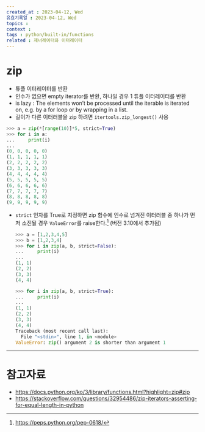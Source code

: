 ```yaml
---
created_at : 2023-04-12, Wed
유효기록일 : 2023-04-12, Wed
topics : 
context : 
tags : python/built-in/functions
related : 제너레이터와 이터레이터
---
```

# zip
- 튜플 이터레이터를 반환
- 인수가 없으면 empty iterator를 반환, 하나일 경우 1 튜플 이터레이터를 반환
- is lazy : The elements won’t be processed until the iterable is iterated on, e.g. by a for loop or by wrapping in a list.
- 길이가 다른 이터러블을 zip 하려면 `itertools.zip_longest()` 사용

```python
>>> a = zip(*[range(10)]*5, strict=True)
>>> for i in a:
...     print(i)
...
(0, 0, 0, 0, 0)
(1, 1, 1, 1, 1)
(2, 2, 2, 2, 2)
(3, 3, 3, 3, 3)
(4, 4, 4, 4, 4)
(5, 5, 5, 5, 5)
(6, 6, 6, 6, 6)
(7, 7, 7, 7, 7)
(8, 8, 8, 8, 8)
(9, 9, 9, 9, 9)
```

-  `strict` 인자를 True로 지정하면 zip 함수에 인수로 넘겨진 이터러블 중 하나가 먼저 소진될 경우 `ValueError`를 raise한다.[^1] (버전 3.10에서 추가됨)
	```python
    >>> a = [1,2,3,4,5]
    >>> b = [1,2,3,4]
    >>> for i in zip(a, b, strict=False):
	...     print(i)
	...
	(1, 1)
	(2, 2)
	(3, 3)
	(4, 4)
	
	>>> for i in zip(a, b, strict=True):
    ...     print(i)
    ...
	(1, 1)
	(2, 2)
	(3, 3)
	(4, 4)
	Traceback (most recent call last):
	  File "<stdin>", line 1, in <module>
	ValueError: zip() argument 2 is shorter than argument 1
	```

---
# 참고자료
- https://docs.python.org/ko/3/library/functions.html?highlight=zip#zip
- https://stackoverflow.com/questions/32954486/zip-iterators-asserting-for-equal-length-in-python

[^1]: https://peps.python.org/pep-0618/